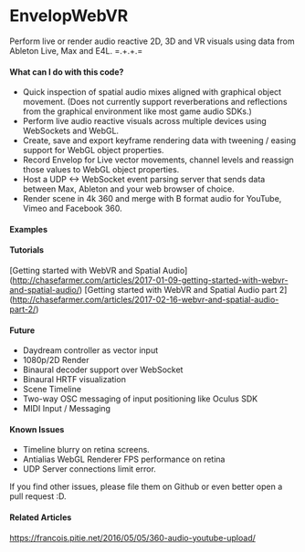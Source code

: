 EnvelopWebVR
===================
Perform live or render audio reactive 2D, 3D and VR visuals using data from Ableton Live, Max and E4L. 
=.+.+.=

#### What can I do with this code?
- Quick inspection of spatial audio mixes aligned with graphical object movement. 
(Does not currently support reverberations and reflections from the graphical environment like most game audio SDKs.)
- Perform live audio reactive visuals across multiple devices using WebSockets and WebGL.
- Create, save and export keyframe rendering data with tweening / easing support for WebGL object properties.
- Record Envelop for Live vector movements, channel levels and reassign those values to WebGL object properties.
- Host a UDP <-> WebSocket event parsing server that sends data between Max, Ableton and your web browser of choice.
- Render scene in 4k 360 and merge with B format audio for YouTube, Vimeo and Facebook 360. 

#### Examples

#### Tutorials
[Getting started with WebVR and Spatial Audio] (http://chasefarmer.com/articles/2017-01-09-getting-started-with-webvr-and-spatial-audio/)
[Getting started with WebVR and Spatial Audio part 2] (http://chasefarmer.com/articles/2017-02-16-webvr-and-spatial-audio-part-2/)

#### Future 
- Daydream controller as vector input
- 1080p/2D Render
- Binaural decoder support over WebSocket
- Binaural HRTF visualization
- Scene Timeline
- Two-way OSC messaging of input positioning like Oculus SDK
- MIDI Input / Messaging

#### Known Issues
- Timeline blurry on retina screens. 
- Antialias WebGL Renderer FPS performance on retina
- UDP Server connections limit error.

If you find other issues, please file them on Github or even better open a pull request :D.

#### Related Articles 

https://francois.pitie.net/2016/05/05/360-audio-youtube-upload/
